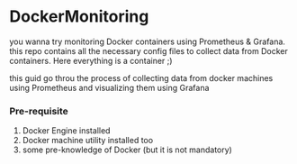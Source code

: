 # DockerMonitoring
you wanna try monitoring Docker containers using Prometheus &amp; Grafana. this repo contains all the necessary 
config files to collect data from Docker containers. Here everything is a container ;) 

this guid go throu the process of collecting data from docker machines using Prometheus and visualizing them using Grafana

### Pre-requisite
1. Docker Engine installed
2. Docker machine utility installed too
3. some pre-knowledge of Docker (but it is not mandatory)
